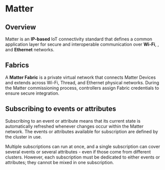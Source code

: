 <show-structure/>

# Matter

## Overview

Matter is an **IP-based** IoT connectivity standard that defines a common application layer for secure and interoperable
communication over **Wi-Fi**, **[](Thread.md)**, and **Ethernet** networks.

## Fabrics

A **Matter Fabric** is a private virtual network that connects Matter Devices and extends across Wi-Fi, Thread,
and Ethernet physical networks. During the Matter commissioning process, controllers assign Fabric credentials to ensure
secure integration.

## Subscribing to events or attributes

Subscribing to an event or attribute means that its current state is automatically refreshed whenever changes occur
within the Matter network. The events or attributes available for subscription are defined by the cluster in use.

Multiple subscriptions can run at once, and a single subscription can cover several events or several attributes - even
if
those come from different clusters. However, each subscription must be dedicated to either events or attributes; they
cannot be mixed in one subscription.